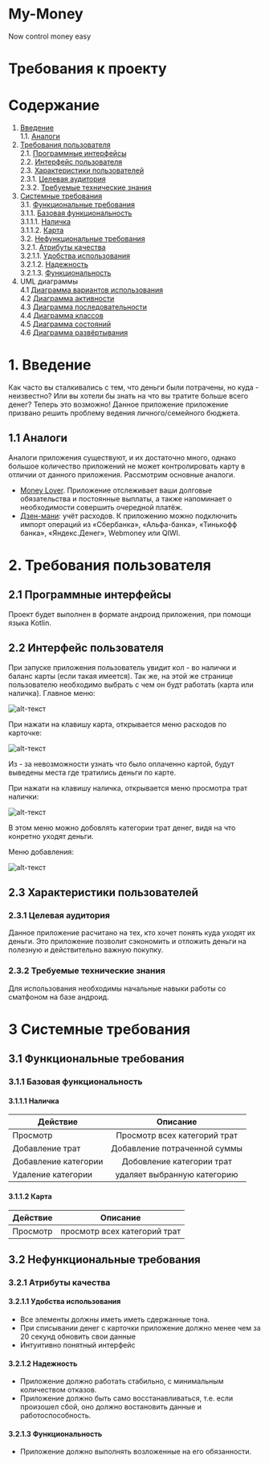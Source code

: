 # My-Money
Now control money easy
# Требования к проекту
# Содержание
1. <a href="#1-Введение">Введение</a></br>
1.1. <a href="#11-Аналоги">Аналоги</a>
2. <a href="#2-Требования-пользователя">Требования пользователя</a></br>
2.1. <a href="#21-Программные-интерфейсы">Программные интерфейсы</a></br>
2.2. <a href="#22-Интерфейс-пользователя">Интерфейс пользователя</a></br>
2.3. <a href="#23-Характеристики-пользователей">Характеристики пользователей</a></br> 
2.3.1. <a href="#231-Целевая-аудитория">Целевая аудитория</a></br> 
2.3.2. <a href="#232-Требуемые-технические-знания">Требуемые технические знания</a></br> 
3. <a href="#3-Системные-требования">Системные требования</a></br>
3.1. <a href="#31-Функциональные-требования">Функциональные требования</a></br>
3.1.1. <a href="#311-Базовая-функциональность">Базовая функциональность</a></br> 
3.1.1.1. <a href="#3111-Наличка">Наличка</a>  
3.1.1.2. <a href="#3112-Карта">Карта</a>  
3.2. <a href="#32-Нефункциональные-требования">Нефункциональные требования</a></br>
3.2.1. <a href="#321-Атрибуты-качества">Атрибуты качества</a></br>
3.2.1.1. <a href="#3211-Удобства-использования">Удобства использования</a></br>
3.2.1.2. <a href="#3212-Надежность">Надежность</a></br>
3.2.1.3. <a href="#3213-Функциональность">Функциональность</a></br>
4. <a>UML диаграммы</a></br>
4.1 <a href="https://github.com/Nikita199909/My-Money/blob/master/Documentation/UseCase.md">Диаграмма вариантов использования</a></br>
4.2 <a href="https://github.com/Nikita199909/My-Money/blob/master/Documentation/Activities.md">Диаграмма активности</a></br>
4.3 <a href="https://github.com/Nikita199909/My-Money/blob/master/Documentation/Sequence.md">Диаграмма последовательности</a></br>
4.4 <a href="https://github.com/Nikita199909/My-Money/blob/master/Documentation/Classes.md">Диаграмма классов</a></br>
4.5 <a href="https://github.com/Nikita199909/My-Money/blob/master/Documentation/State.md">Диаграмма состояний</a></br>
4.6 <a href="https://github.com/Nikita199909/My-Money/blob/master/Documentation/Deployment.md">Диаграмма развёртывания</a></br>

# 1. Введение
Как часто вы сталкивались с тем, что деньги были потрачены, но куда - неизвестно? Или вы хотели бы знать на что вы тратите
больше всего денег? Теперь это возможно! Данное приложение приложение призвано решить проблему ведения личного/семейного бюджета.
## 1.1 Аналоги
  Аналоги приложения существуют, и их достаточно много, однако большое количество приложений не может контролировать карту в отличии от данного приложения.
  Рассмотрим основные аналоги.
+ [Money Lover](https://moneylover.me/). Приложение отслеживает ваши долговые обязательства и постоянные выплаты, а также напоминает о необходимости совершить очередной платёж.
+ [Дзен-мани](https://zenmoney.ru/): учёт расходов. К приложению можно подключить импорт операций из «Сбербанка», «Альфа-банка», «Тинькофф банка», «Яндекс.Денег», Webmoney или QIWI.
# 2. Требования пользователя
## 2.1 Программные интерфейсы
Проект будет выполнен в формате андроид приложения, при помощи языка Kotlin.
## 2.2 Интерфейс пользователя
При запуске приложения пользователь увидит кол - во налички и баланс карты (если такая имеется). Так же, на этой же странице пользователю необходимо выбрать с чем он будт работать (карта или наличка).
Главное меню:

![alt-текст][MainView]

[MainView]: https://github.com/Nikita199909/My-Money/blob/master/Mobile/mockups/MainView.png

При нажати на клавишу карта, открывается меню расходов по карточке:

![alt-текст][Card]

[Card]: https://github.com/Nikita199909/My-Money/blob/master/Mobile/mockups/Card.png

Из - за невозможности узнать что было оплаченно картой, будут выведены места где тратились деньги по карте.

При нажати на клавишу наличка, открывается меню просмотра трат налички:

![alt-текст][Cash]

[Cash]: https://github.com/Nikita199909/My-Money/blob/master/Mobile/mockups/Cash.png

В этом меню можно добовлять категории трат денег, видя на что конретно уходят деньги.

Меню добавления:

![alt-текст][Adding]

[Adding]: https://github.com/Nikita199909/My-Money/blob/master/Mobile/mockups/Adding.png

## 2.3 Характеристики пользователей
### 2.3.1 Целевая аудитория
Данное приложение расчитано на тех, кто хочет понять куда уходят их деньги. Это приложение позволит сэкономить и отложить деньги на полезную и действительно важную покупку.
### 2.3.2 Требуемые технические знания
Для использования необходимы начальные навыки работы со сматфоном на базе андроид.
# 3 Системные требования
## 3.1 Функциональные требования
### 3.1.1 Базовая функциональность
#### 3.1.1.1 Наличка
| Действие             | Описание                   | 
| ---------------------|:-------------------------:| 
| Просмотр             | Просмотр всех категорий трат |
| Добавление трат      | Добавление потраченной суммы | 
| Добавление категории | Добовление категории трат    |
| Удаление категории   | удаляет выбранную категорию |

#### 3.1.1.2 Карта
| Действие             | Описание                   | 
| ---------------------|:-------------------------:| 
| Просмотр             | просмотр всех категорий трат |
## 3.2 Нефункциональные требования
### 3.2.1 Атрибуты качества
#### 3.2.1.1 Удобства использования
 + Все элементы должны иметь иметь сдержанные тона.
 + При списывании денег с карточки приложение должно менее чем за 20 секунд обновить свои данные
 + Интуитивно понятный интерфейс
#### 3.2.1.2 Надежность
  + Приложение должно работать стабильно, с минимальным количеством отказов.
  + Приложение должно быть само восстанавливаться, т.е. если произошел сбой, оно должно востановить данные и работоспособность.
#### 3.2.1.3 Функциональность
  + Приложение должно выполнять возложенные на его обязанности.

